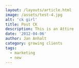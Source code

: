 ```yaml
---
layout: /layouts/article.html
image: /assets/test-4.jpg
alt: 'ck girl'
title: Post CK
description: This is an Attire
date: '2012-04-06'
author: Jan Anhalt
category: growing clients
tags:
  - marketing
  - new
---
```


